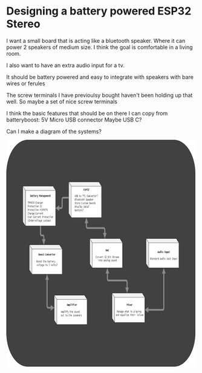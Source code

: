 # Designing a battery powered ESP32 Stereo

I want a small board that is acting like a bluetooth speaker. Where it can power 2 speakers of medium size. I think the goal is comfortable in a living room.

I also want to have an extra audio input for a tv.

It should be battery powered and easy to integrate with speakers with bare wires or ferules

The screw terminals I have previoulsy bought haven't been holding up that well. So maybe a set of nice screw terminals

I think the basic features that should be on there I can copy from batteryboost:
5V Micro USB connector
Maybe USB C?

Can I make a diagram of the systems?

<img src="https://raw.githubusercontent.com/stasiselectronics/ESP32Stereo/main/Hardware%20Files/Documentation/system_diagram.png" alt="System Diagram rev 1" width="500" height="600">
